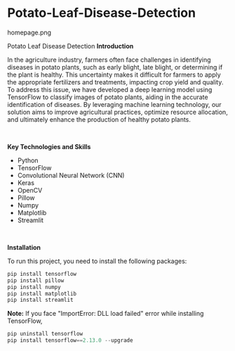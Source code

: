# Potato-Leaf-Disease-Detection

homepage.png


Potato Leaf Disease Detection
**Introduction**

In the agriculture industry, farmers often face challenges in identifying diseases in potato plants, such as early blight, late blight, or determining if the plant is healthy. This uncertainty makes it difficult for farmers to apply the appropriate fertilizers and treatments, impacting crop yield and quality. To address this issue, we have developed a deep learning model using TensorFlow to classify images of potato plants, aiding in the accurate identification of diseases. By leveraging machine learning technology, our solution aims to improve agricultural practices, optimize resource allocation, and ultimately enhance the production of healthy potato plants.

<br />

**Key Technologies and Skills**
- Python
- TensorFlow
- Convolutional Neural Network (CNN)
- Keras
- OpenCV
- Pillow
- Numpy
- Matplotlib
- Streamlit

<br />

**Installation**

To run this project, you need to install the following packages:

```python
pip install tensorflow
pip install pillow
pip install numpy
pip install matplotlib
pip install streamlit
```

**Note:** If you face "ImportError: DLL load failed" error while installing TensorFlow,
```python
pip uninstall tensorflow
pip install tensorflow==2.13.0 --upgrade
```

<br />
